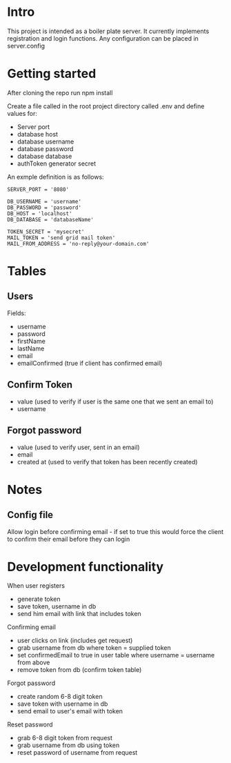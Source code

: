 # Intro
This project is intended as a boiler plate server. It currently implements registration and login functions. Any configuration can be placed in server.config

# Getting started
After cloning the repo
run npm install

Create a file called in the root project directory called .env and define values for:
- Server port
- database host
- database username
- database password
- database database
- authToken generator secret

An exmple definition is as follows:
```
SERVER_PORT = '8080'

DB_USERNAME = 'username'
DB_PASSWORD = 'password'
DB_HOST = 'localhost'
DB_DATABASE = 'databaseName'

TOKEN_SECRET = 'mysecret'
MAIL_TOKEN = 'send grid mail token'
MAIL_FROM_ADDRESS = 'no-reply@your-domain.com' 
```
# Tables
## Users
Fields:
- username
- password
- firstName
- lastName
- email
- emailConfirmed (true if client has confirmed email)

## Confirm Token
- value (used to verify if user is the same one that we sent an email to)
- username

## Forgot password
- value (used to verify user, sent in an email)
- email
- created at (used to verify that token has been recently created)

# Notes
## Config file
Allow login before confirming email - if set to true this would force the client to confirm their email before they can login

# Development functionality
When user registers
- generate token
- save token, username in db
- send him email with link that includes token

Confirming email
- user clicks on link (includes get request)
- grab username from db where token = supplied token
- set confirmedEmail to true in user table where username = username from above
- remove token from db (confirm token table)

Forgot password
- create random 6-8 digit token
- save token with username in db
- send email to user's email with token

Reset password
- grab 6-8 digit token from request
- grab username from db using token
- reset password of username from request
